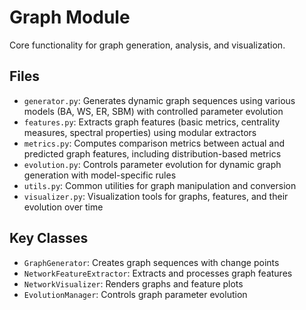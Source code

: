 # Graph Module

Core functionality for graph generation, analysis, and visualization.

## Files

- `generator.py`: Generates dynamic graph sequences using various models (BA, WS, ER, SBM) with controlled parameter evolution
- `features.py`: Extracts graph features (basic metrics, centrality measures, spectral properties) using modular extractors
- `metrics.py`: Computes comparison metrics between actual and predicted graph features, including distribution-based metrics
- `evolution.py`: Controls parameter evolution for dynamic graph generation with model-specific rules
- `utils.py`: Common utilities for graph manipulation and conversion
- `visualizer.py`: Visualization tools for graphs, features, and their evolution over time

## Key Classes

- `GraphGenerator`: Creates graph sequences with change points
- `NetworkFeatureExtractor`: Extracts and processes graph features
- `NetworkVisualizer`: Renders graphs and feature plots
- `EvolutionManager`: Controls graph parameter evolution
